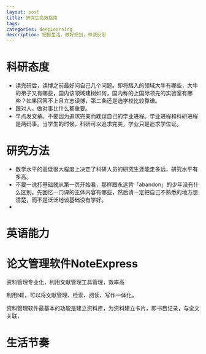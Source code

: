```yaml
---
layout: post
title: 研究生高效指南
tags:
categories: deepLearning
description: 把握生活，做好规划，即使反思
---
```


# 科研态度
* 读完研后，读博之前最好问自己几个问题。即将踏入的领域大牛有哪些，大牛的弟子又有哪些，国内该领域建树如何，国内称的上国际领先的实验室有哪些？如果回答不上且立志读博，第二条还是选学校比较靠谱。
* 跟对人，做对事比什么都重要。
* 早点发文章。不要因为追求完美而耽误自己的学业进程。学业进程和科研进程是两码事。当学生的时候，科研可以追求完美，学业只是追求学位证。

# 研究方法

* 数学水平的高低很大程度上决定了科研人员的研究生涯能走多远，研究水平有多高。
* 不要一说打基础就从第一页开始看，那样跟永远背「abandon」的少年没有什么区别。先回忆一门课的主体内容有哪些，然后请一定把自己不熟悉的地方想清楚，而不是泛泛地谈基础没有学好。
*

# 英语能力
# 论文管理软件NoteExpress
资料管理专业化，利用文献管理工具管理，效率高

利用NE，可以将文献管理、检索、阅读、写作一体化。

资料管理软件最基本的功能是建立资料库，为资料建立卡片，即书目记录，与全文关联，

# 生活节奏
